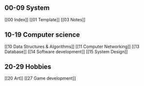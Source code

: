 ## 00-09 System
[[00 Index]]
[[01 Template]]
[[03 Notes]]

## 10-19 Computer science
[[10 Data Structures & Algorithms]] 
[[11 Computer Networking]]
[[13 Database]]
[[14 Software development]]
[[15 System Design]]

## 20-29 Hobbies
[[20 Art]]
[[27 Game development]]